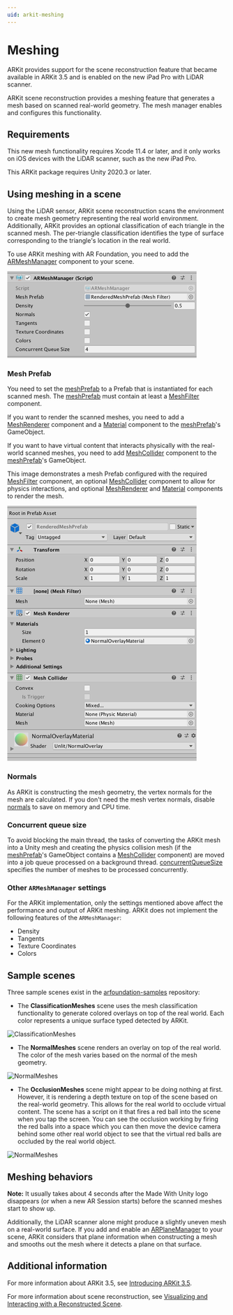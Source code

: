 ```yaml
---
uid: arkit-meshing
---
```

# Meshing

ARKit provides support for the scene reconstruction feature that became available in ARKit 3.5 and is enabled on the new iPad Pro with LiDAR scanner.

ARKit scene reconstruction provides a meshing feature that generates a mesh based on scanned real-world geometry. The mesh manager enables and configures this functionality.

## Requirements

This new mesh functionality requires Xcode 11.4 or later, and it only works on iOS devices with the LiDAR scanner, such as the new iPad Pro.

This ARKit package requires Unity 2020.3 or later.

## Using meshing in a scene

Using the LiDAR sensor, ARKit scene reconstruction scans the environment to create mesh geometry representing the real world environment. Additionally, ARKit provides an optional classification of each triangle in the scanned mesh. The per-triangle classification identifies the type of surface corresponding to the triangle's location in the real world.

To use ARKit meshing with AR Foundation, you need to add the [ARMeshManager](https://docs.unity3d.com/Packages/com.unity.xr.arfoundation@4.2/api/UnityEngine.XR.ARFoundation.ARMeshManager.html) component to your scene.

![ARFoundation ARMeshManager component](images/arfoundation-mesh-manager.png)

### Mesh Prefab

You need to set the [meshPrefab](https://docs.unity3d.com/Packages/com.unity.xr.arfoundation@4.2/api/UnityEngine.XR.ARFoundation.ARMeshManager.html#UnityEngine_XR_ARFoundation_ARMeshManager_meshPrefab) to a Prefab that is instantiated for each scanned mesh. The [meshPrefab](https://docs.unity3d.com/Packages/com.unity.xr.arfoundation@4.2/api/UnityEngine.XR.ARFoundation.ARMeshManager.html#UnityEngine_XR_ARFoundation_ARMeshManager_meshPrefab) must contain at least a [MeshFilter](xref:UnityEngine.MeshFilter) component.

If you want to render the scanned meshes, you need to add a [MeshRenderer](xref:UnityEngine.MeshRenderer) component and a [Material](xref:UnityEngine.Material) component to the [meshPrefab](https://docs.unity3d.com/Packages/com.unity.xr.arfoundation@4.2/api/UnityEngine.XR.ARFoundation.ARMeshManager.html#UnityEngine_XR_ARFoundation_ARMeshManager_meshPrefab)'s GameObject.

If you want to have virtual content that interacts physically with the real-world scanned meshes, you need to add [MeshCollider](xref:UnityEngine.MeshCollider) component to the [meshPrefab](https://docs.unity3d.com/Packages/com.unity.xr.arfoundation@4.2/api/UnityEngine.XR.ARFoundation.ARMeshManager.html#UnityEngine_XR_ARFoundation_ARMeshManager_meshPrefab)'s GameObject.

This image demonstrates a mesh Prefab configured with the required [MeshFilter](xref:UnityEngine.MeshFilter) component, an optional [MeshCollider](xref:UnityEngine.MeshCollider) component to allow for physics interactions, and optional [MeshRenderer](xref:UnityEngine.MeshRenderer) and [Material](xref:UnityEngine.Material) components to render the mesh.

![Mesh prefab example](images/arfoundation-mesh-prefab.png)

### Normals

As ARKit is constructing the mesh geometry, the vertex normals for the mesh are calculated. If you don't need the mesh vertex normals, disable [normals](https://docs.unity3d.com/Packages/com.unity.xr.arfoundation@4.2/api/UnityEngine.XR.ARFoundation.ARMeshManager.html#UnityEngine_XR_ARFoundation_ARMeshManager_normals) to save on memory and CPU time.

### Concurrent queue size

To avoid blocking the main thread, the tasks of converting the ARKit mesh into a Unity mesh and creating the physics collision mesh (if the [meshPrefab](https://docs.unity3d.com/Packages/com.unity.xr.arfoundation@4.2/api/UnityEngine.XR.ARFoundation.ARMeshManager.html#UnityEngine_XR_ARFoundation_ARMeshManager_meshPrefab)'s GameObject contains a [MeshCollider](xref:UnityEngine.MeshCollider) component) are moved into a job queue processed on a background thread. [concurrentQueueSize](https://docs.unity3d.com/Packages/com.unity.xr.arfoundation@4.2/api/UnityEngine.XR.ARFoundation.ARMeshManager.html#UnityEngine_XR_ARFoundation_ARMeshManager_concurrentQueueSize) specifies the number of meshes to be processed concurrently.

### Other `ARMeshManager` settings

For the ARKit implementation, only the settings mentioned above affect the performance and output of ARKit meshing. ARKit does not implement the following features of the `ARMeshManager`:

- Density
- Tangents
- Texture Coordinates
- Colors

## Sample scenes

Three sample scenes exist in the [arfoundation-samples](https://github.com/Unity-Technologies/arfoundation-samples) repository:

- The **ClassificationMeshes** scene uses the mesh classification functionality to generate colored overlays on top of the real world. Each color represents a unique surface typed detected by ARKit.

![ClassificationMeshes](images/arfoundation-arkit-classified-meshing.gif)

- The **NormalMeshes** scene renders an overlay on top of the real world. The color of the mesh varies based on the normal of the mesh geometry.

![NormalMeshes](images/arfoundation-arkit-normal-meshing.gif)

- The **OcclusionMeshes** scene might appear to be doing nothing at first. However, it is rendering a depth texture on top of the scene based on the real-world geometry. This allows for the real world to occlude virtual content. The scene has a script on it that fires a red ball into the scene when you tap the screen. You can see the occlusion working by firing the red balls into a space which you can then move the device camera behind some other real world object to see that the virtual red balls are occluded by the real world object.

![NormalMeshes](images/arfoundation-arkit-occlusion-meshing.gif)

## Meshing behaviors

**Note:** It usually takes about 4 seconds after the Made With Unity logo disappears (or when a new AR Session starts) before the scanned meshes start to show up.

Additionally, the LiDAR scanner alone might produce a slightly uneven mesh on a real-world surface. If you add and enable an [ARPlaneManager](https://docs.unity3d.com/Packages/com.unity.xr.arfoundation@4.2/api/UnityEngine.XR.ARFoundation.ARPlaneManager.html) to your scene, ARKit considers that plane information when constructing a mesh and smooths out the mesh where it detects a plane on that surface.

## Additional information

For more information about ARKit 3.5, see [Introducing ARKit 3.5](https://developer.apple.com/augmented-reality/arkit/).

For more information about scene reconstruction, see [Visualizing and Interacting with a Reconstructed Scene](https://developer.apple.com/documentation/arkit/world_tracking/visualizing_and_interacting_with_a_reconstructed_scene?language=objc).
